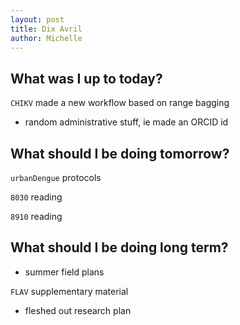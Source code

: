 ```yaml
---
layout: post
title: Dix Avril
author: Michelle
---
```


## What was I up to today?

`CHIKV` made a new workflow based on range bagging

* random administrative stuff, ie made an ORCID id

## What should I be doing tomorrow?

`urbanDengue` protocols

`8030` reading

`8910` reading

## What should I be doing long term?

* summer field plans

`FLAV` supplementary material

* fleshed out research plan

<i class="fa fa-code" style="color:pink"> </i>




